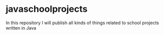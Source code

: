 # javaschoolprojects
In this repository I will publish all kinds of things related to school projects written in Java

